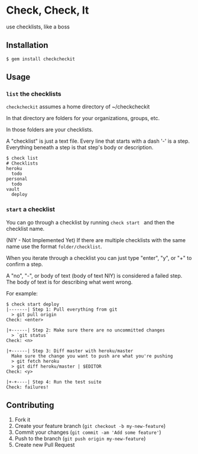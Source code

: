 # Check, Check, It

use checklists, like a boss

## Installation

    $ gem install checkcheckit

## Usage


### `list` the checklists

`checkcheckit` assumes a home directory of ~/checkcheckit

In that directory are folders for your organizations, groups, etc.

In those folders are your checklists.

A "checklist" is just a text file.
Every line that starts with a dash '-' is a step.
Everything beneath a step is that step's body or description.

    $ check list
    # Checklists
    heroku
      todo
    personal
      todo
    vault
      deploy

### `start` a checklist

You can go through a checklist by running `check start ` and then the checklist name.

(NIY - Not Implemented Yet)
If there are multiple checklists with the same name use the format `folder/checklist`.

When you iterate through a checklist you can just type "enter", "y", or "+" to confirm a step.

A "no", "-", or body of text (body of text NIY) is considered a failed step.
The body of text is for describing what went wrong.

For example:

    $ check start deploy
    |-------| Step 1: Pull everything from git
      > git pull origin
    Check: <enter>

    |+------| Step 2: Make sure there are no uncommitted changes
      > `git status`
    Check: <n>

    |+------| Step 3: Diff master with heroku/master
      Make sure the change you want to push are what you're pushing
      > git fetch heroku
      > git diff heroku/master | $EDITOR
    Check: <y>

    |+-+----| Step 4: Run the test suite
    Check: failures!



## Contributing

1. Fork it
2. Create your feature branch (`git checkout -b my-new-feature`)
3. Commit your changes (`git commit -am 'Add some feature'`)
4. Push to the branch (`git push origin my-new-feature`)
5. Create new Pull Request

